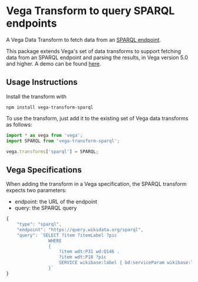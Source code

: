# Vega Transform to query SPARQL endpoints

A Vega Data Transform to fetch data from an [SPARQL endpoint](https://en.wikipedia.org/wiki/SPARQL).

This package extends Vega's set of data transforms to support fetching data from an SPARQL endpoint and parsing the results, in Vega version 5.0 and higher. A demo can be found [here](https://github.com/XavierGimenez/vega-transform-sparql-demo).

## Usage Instructions

Install the transform with

```
npm install vega-transform-sparql
```
To use the transform, just add it to the existing set of Vega data transforms as follows:
```js
import * as vega from 'vega';
import SPARQL from 'vega-transform-sparql';

vega.transforms['sparql'] = SPARQL;
```

## Vega Specifications
When adding the transform in a Vega specification, the SPARQL transform expects two parameters:
- endpoint: the URL of the endpoint
- query: the SPARQL query
```js
{
    "type": "sparql",
    "endpoint": "https://query.wikidata.org/sparql",
    "query": `SELECT ?item ?itemLabel ?pic
                WHERE
                {
                    ?item wdt:P31 wd:Q146 .
                    ?item wdt:P18 ?pic
                    SERVICE wikibase:label { bd:serviceParam wikibase:language "[AUTO_LANGUAGE],en" }
                }`
}
```
